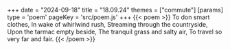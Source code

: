 +++
date = "2024-09-18"
title = "18.09.24"
themes = ["commute"]
[params]
  type = 'poem'
  pageKey = 'src/poem.js'
+++
{{< poem >}}
To don smart clothes,
In wake of whirlwind rush,
Streaming through the countryside,
Upon the tarmac empty beside,
The tranquil grass and salty air,
To travel so very far and fair.
{{< /poem >}}